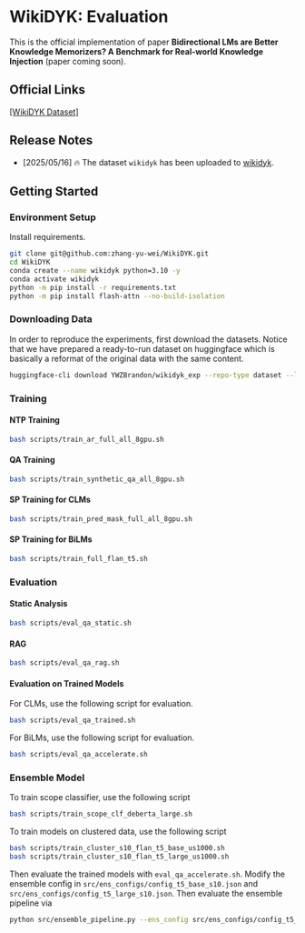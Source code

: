 # WikiDYK: Evaluation

This is the official implementation of paper **Bidirectional LMs are Better Knowledge Memorizers? A Benchmark for Real-world Knowledge Injection** (paper coming soon).

## Official Links

[[WikiDYK Dataset]](https://huggingface.co/datasets/YWZBrandon/wikidyk)

<!-- This is the official code for the paper: **MemoryLLM: Towards Self-Updatable Large Language Models**.   
The model is open-sourced at https://huggingface.co/YuWangX/memoryllm-7b -->

## Release Notes
- [2025/05/16] 🔥 The dataset `wikidyk` has been uploaded to [wikidyk](https://huggingface.co/datasets/YWZBrandon/wikidyk).

## Getting Started

### Environment Setup
Install requirements.
```bash
git clone git@github.com:zhang-yu-wei/WikiDYK.git
cd WikiDYK
conda create --name wikidyk python=3.10 -y
conda activate wikidyk
python -m pip install -r requirements.txt
python -m pip install flash-attn --no-build-isolation
```

### Downloading Data
In order to reproduce the experiments, first download the datasets. Notice that we have prepared a ready-to-run dataset on huggingface which is basically a reformat of the original data with the same content.
```bash
huggingface-cli download YWZBrandon/wikidyk_exp --repo-type dataset --local-dir data
```

### Training

#### NTP Training
```bash
bash scripts/train_ar_full_all_8gpu.sh
```

#### QA Training
```bash
bash scripts/train_synthetic_qa_all_8gpu.sh
```

#### SP Training for CLMs
```bash
bash scripts/train_pred_mask_full_all_8gpu.sh
```

#### SP Training for BiLMs
```bash
bash scripts/train_full_flan_t5.sh
```

### Evaluation

#### Static Analysis
```bash
bash scripts/eval_qa_static.sh
```

#### RAG
```bash
bash scripts/eval_qa_rag.sh
```

#### Evaluation on Trained Models
For CLMs, use the following script for evaluation.
```bash
bash scripts/eval_qa_trained.sh
```
For BiLMs, use the following script for evaluation.
```bash
bash scripts/eval_qa_accelerate.sh
```

### Ensemble Model
To train scope classifier, use the following script
```bash
bash scripts/train_scope_clf_deberta_large.sh
```
To train models on clustered data, use the following script
```bash
bash scripts/train_cluster_s10_flan_t5_base_us1000.sh
bash scripts/train_cluster_s10_flan_t5_large_us1000.sh
```
Then evaluate the trained models with `eval_qa_accelerate.sh`. Modify the ensemble config in `src/ens_configs/config_t5_base_s10.json` and `src/ens_configs/config_t5_large_s10.json`. Then evaluate the ensemble pipeline via
```bash
python src/ensemble_pipeline.py --ens_config src/ens_configs/config_t5_large_s10.json --no_factual
```